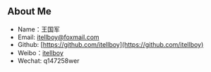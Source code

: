 ## About Me

- Name：王国军
- Email: <a href="mailto: itellboy@foxmail.com">itellboy@foxmail.com</a>
- Github: [https://github.com/itellboy](https://github.com/itellboy)
- Weibo：[itellboy](https://m.weibo.cn/u/3832442772)
- Wechat: q147258wer